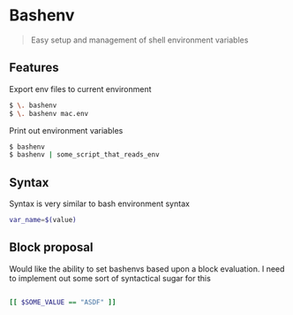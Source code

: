 # Bashenv
> Easy setup and management of shell environment variables

## Features

Export env files to current environment 
~~~ bash
$ \. bashenv
$ \. bashenv mac.env
~~~

Print out environment variables
~~~ bash
$ bashenv 
$ bashenv | some_script_that_reads_env
~~~

## Syntax

Syntax is very similar to bash environment syntax

~~~ bash
var_name=$(value)
~~~

## Block proposal

Would like the ability to set bashenvs based upon a block evaluation. I need to implement out some sort of syntactical sugar for this

~~~ bash

[[ $SOME_VALUE == "ASDF" ]]


~~~



